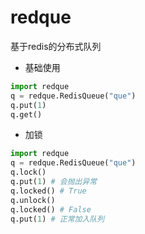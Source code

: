# redque
基于redis的分布式队列
- 基础使用
```python
import redque
q = redque.RedisQueue("que")
q.put(1)
q.get()
```
- 加锁
```python
import redque
q = redque.RedisQueue("que")
q.lock()
q.put(1) # 会抛出异常
q.locked() # True
q.unlock()
q.locked() # False
q.put(1) # 正常加入队列
```
